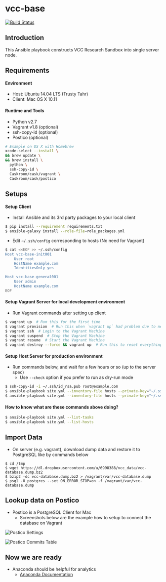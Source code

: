 vcc-base
===

[![Build Status](https://travis-ci.org/announce/vcc-base.svg?branch=master)](https://travis-ci.org/announce/vcc-base)


## Introduction

This Ansible playbook constructs VCC Research Sandbox into single server node.


## Requirements

#### Environment
* Host: Ubuntu 14.04 LTS (Trusty Tahr)
* Client: Mac OS X 10.11

#### Runtime and Tools
- Python v2.7
- Vagrant v1.8 (optional)
- ssh-copy-id (optional)
- Postico (optional)

```bash
# Example on OS X with Homebrew
xcode-select --install \
&& brew update \
&& brew install \
  python \
  ssh-copy-id \
  Caskroom/cask/vagrant \
  Caskroom/cask/postico
```


## Setups

#### Setup Client

* Install Ansible and its 3rd party packages to your local client

```bash
$ pip install --requirement requirements.txt
$ ansible-galaxy install --role-file=role_packages.yml
```

* Edit ``~/.ssh/config`` corresponding to hosts (No need for Vagrant)

```bash
$ cat <<EOF >> ~/.ssh/config
Host vcc-base-init001
    User root
    HostName example.com
    IdentitiesOnly yes

Host vcc-base-general001
    User admin
    HostName example.com
EOF
```

#### Setup Vagrant Server for local development environment

* Run Vagrant commands after setting up client

```bash
$ vagrant up  # Run this for the first time
$ vagrant provision  # Run this when `vagrant up` had problem due to network error, etc
$ vagrant ssh  # Login to the Vagrant Machine
$ vagrant suspend  # Stop the Vagrant Machine
$ vagrant resume  # Start the Vagrant Machine
$ vagrant destroy --force && vagrant up  # Run this to reset everything
```

#### Setup Host Server for production environment

* Run commands below, and wait for a few hours or so (up to the server spec)
    * Use `--check` option if you prefer to run as dry-run mode

```bash
$ ssh-copy-id -i ~/.ssh/id_rsa.pub root@example.com
$ ansible-playbook site.yml --inventory-file hosts --private-key="~/.ssh/id_rsa" --limit="init_server"
$ ansible-playbook site.yml --inventory-file hosts --private-key="~/.ssh/id_rsa" --limit="general_server"
```

#### How to know what are these commands above doing?

```bash
$ ansible-playbook site.yml --list-tasks
$ ansible-playbook site.yml --list-hosts
```

## Import Data

* On server (e.g. vagrant), download dump data and restore it to PostgreSQL like by commands below

```
$ cd /tmp
$ wget https://dl.dropboxusercontent.com/u/6998388/vcc_data/vcc-database.dump.bz2
$ bzip2 -dc vcc-database.dump.bz2 > /vagrant/var/vcc-database.dump
$ psql -U postgres --set ON_ERROR_STOP=on -f /vagrant/var/vcc-database.dump
```


## Lookup data on Postico

* Postico is a PostgreSQL Client for Mac
    * Screenshots below are the example how to setup to connect the database on Vagrant

![Postico Settings](https://dl.dropboxusercontent.com/u/6998388/vcc_data/postico_settings.png)

![Postico Commits Table](https://dl.dropboxusercontent.com/u/6998388/vcc_data/postico_commits.png)


## Now we are ready

* Anaconda should be helpful for analytics
    * [Anaconda Documentation](https://docs.continuum.io/anaconda/index#user-guide)
